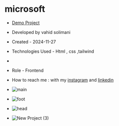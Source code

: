 # microsoft
- [Demo Project]()

- Developed by vahid solimani

- Created - 2024-11-27

- Technologies Used - Html , css ,tailwind
- 
- Role - Frontend

- How to reach me : with my [instagram](https://instagram.com/vahidsolimani.dev) and [linkedin](https://linkedin.com/in/vahidsolimani)

- ![main](https://github.com/user-attachments/assets/6e1c909a-2cd4-435a-9e85-412b32451a82)
- ![foot](https://github.com/user-attachments/assets/06c126dd-a91f-4dc7-b095-a44255e848c6)
- ![head](https://github.com/user-attachments/assets/1af5aa77-f05b-4809-b3c3-3f4a2e5b191c)
- ![New Project (3)](https://github.com/user-attachments/assets/a2c21a86-3d7d-4dc5-bc3e-cce0c9ba672c)	
